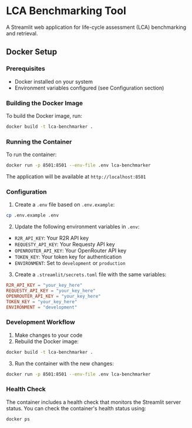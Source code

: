 # LCA Benchmarking Tool

A Streamlit web application for life-cycle assessment (LCA) benchmarking and retrieval.

## Docker Setup

### Prerequisites
- Docker installed on your system
- Environment variables configured (see Configuration section)

### Building the Docker Image
To build the Docker image, run:
```bash
docker build -t lca-benchmarker .
```

### Running the Container
To run the container:
```bash
docker run -p 8501:8501 --env-file .env lca-benchmarker
```

The application will be available at `http://localhost:8501`

### Configuration

1. Create a `.env` file based on `.env.example`:
```bash
cp .env.example .env
```

2. Update the following environment variables in `.env`:
- `R2R_API_KEY`: Your R2R API key
- `REQUESTY_API_KEY`: Your Requesty API key
- `OPENROUTER_API_KEY`: Your OpenRouter API key
- `TOKEN_KEY`: Your token key for authentication
- `ENVIRONMENT`: Set to `development` or `production`

3. Create a `.streamlit/secrets.toml` file with the same variables:
```toml
R2R_API_KEY = "your_key_here"
REQUESTY_API_KEY = "your_key_here"
OPENROUTER_API_KEY = "your_key_here"
TOKEN_KEY = "your_key_here"
ENVIRONMENT = "development"
```

### Development Workflow

1. Make changes to your code
2. Rebuild the Docker image:
```bash
docker build -t lca-benchmarker .
```
3. Run the container with the new changes:
```bash
docker run -p 8501:8501 --env-file .env lca-benchmarker
```

### Health Check
The container includes a health check that monitors the Streamlit server status. You can check the container's health status using:
```bash
docker ps
